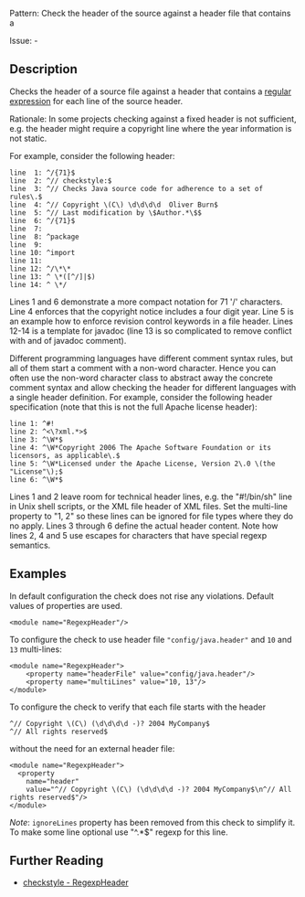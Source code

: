 Pattern: Check the header of the source against a header file that contains a

Issue: -

## Description

Checks the header of a source file against a header that contains a [regular expression](https://docs.oracle.com/javase/7/docs/api/java/util/regex/Pattern.html) for each line of the source header. 

Rationale: In some projects checking against a fixed header is not sufficient, e.g. the header might require a copyright line where the year information is not static. 

For example, consider the following header: 
    
    
    line  1: ^/{71}$
    line  2: ^// checkstyle:$
    line  3: ^// Checks Java source code for adherence to a set of rules\.$
    line  4: ^// Copyright \(C\) \d\d\d\d  Oliver Burn$
    line  5: ^// Last modification by \$Author.*\$$
    line  6: ^/{71}$
    line  7:
    line  8: ^package
    line  9:
    line 10: ^import
    line 11:
    line 12: ^/\*\*
    line 13: ^ \*([^/]|$)
    line 14: ^ \*/
            

Lines 1 and 6 demonstrate a more compact notation for 71 '/' characters. Line 4 enforces that the copyright notice includes a four digit year. Line 5 is an example how to enforce revision control keywords in a file header. Lines 12-14 is a template for javadoc (line 13 is so complicated to remove conflict with and of javadoc comment). 

Different programming languages have different comment syntax rules, but all of them start a comment with a non-word character. Hence you can often use the non-word character class to abstract away the concrete comment syntax and allow checking the header for different languages with a single header definition. For example, consider the following header specification (note that this is not the full Apache license header): 
    
    
    line 1: ^#!
    line 2: ^<\?xml.*>$
    line 3: ^\W*$
    line 4: ^\W*Copyright 2006 The Apache Software Foundation or its licensors, as applicable\.$
    line 5: ^\W*Licensed under the Apache License, Version 2\.0 \(the "License"\);$
    line 6: ^\W*$
            

Lines 1 and 2 leave room for technical header lines, e.g. the "#!/bin/sh" line in Unix shell scripts, or the XML file header of XML files. Set the multi-line property to "1, 2" so these lines can be ignored for file types where they do no apply. Lines 3 through 6 define the actual header content. Note how lines 2, 4 and 5 use escapes for characters that have special regexp semantics. 

## Examples

In default configuration the check does not rise any violations. Default values of properties are used. 
    
    
    <module name="RegexpHeader"/>
              

To configure the check to use header file `"config/java.header"` and `10` and `13` multi-lines: 
    
    
    <module name="RegexpHeader">
        <property name="headerFile" value="config/java.header"/>
        <property name="multiLines" value="10, 13"/>
    </module>
            

To configure the check to verify that each file starts with the header 
    
    
    ^// Copyright \(C\) (\d\d\d\d -)? 2004 MyCompany$
    ^// All rights reserved$
            

without the need for an external header file: 
    
    
    <module name="RegexpHeader">
      <property
        name="header"
        value="^// Copyright \(C\) (\d\d\d\d -)? 2004 MyCompany$\n^// All rights reserved$"/>
    </module>
            

_Note_: `ignoreLines` property has been removed from this check to simplify it. To make some line optional use "^.*$" regexp for this line.

## Further Reading

* [checkstyle - RegexpHeader](http://checkstyle.sourceforge.net/config_header.html#RegexpHeader)